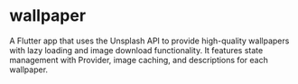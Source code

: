 # wallpaper

A Flutter app that uses the Unsplash API to provide high-quality wallpapers with lazy loading and image download functionality. It features state management with Provider, image caching, and descriptions for each wallpaper.
